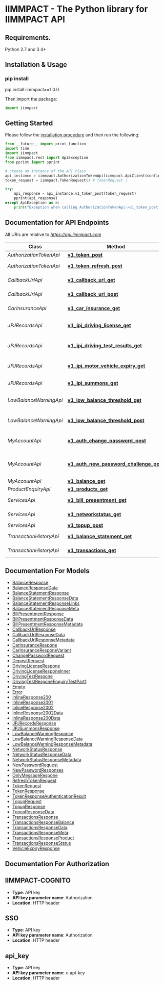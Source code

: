# IIMMPACT - The Python library for IIMMPACT API
 
## Requirements.

Python 2.7 and 3.4+

## Installation & Usage
### pip install


pip install iimmpact==1.0.0


Then import the package:
```python
import iimmpact 
```


## Getting Started

Please follow the [installation procedure](#installation--usage) and then run the following:

```python
from __future__ import print_function
import time
import iimmpact
from iimmpact.rest import ApiException
from pprint import pprint

# create an instance of the API class
api_instance = iimmpact.AuthorizationTokenApi(iimmpact.ApiClient(configuration))
token_request = iimmpact.TokenRequest() # TokenRequest | 

try:
    api_response = api_instance.v1_token_post(token_request)
    pprint(api_response)
except ApiException as e:
    print("Exception when calling AuthorizationTokenApi->v1_token_post: %s\n" % e)

```

## Documentation for API Endpoints

All URIs are relative to *https://api.iimmpact.com*

Class | Method | HTTP request | Description
------------ | ------------- | ------------- | -------------
*AuthorizationTokenApi* | [**v1_token_post**](docs/AuthorizationTokenApi.md#v1_token_post) | **POST** /v1/token | 
*AuthorizationTokenApi* | [**v1_token_refresh_post**](docs/AuthorizationTokenApi.md#v1_token_refresh_post) | **POST** /v1/token/refresh | 
*CallbackUrlApi* | [**v1_callback_url_get**](docs/CallbackUrlApi.md#v1_callback_url_get) | **GET** /v1/callback-url | 
*CallbackUrlApi* | [**v1_callback_url_post**](docs/CallbackUrlApi.md#v1_callback_url_post) | **POST** /v1/callback-url | 
*CarInsuranceApi* | [**v1_car_insurance_get**](docs/CarInsuranceApi.md#v1_car_insurance_get) | **GET** /v1/car-insurance | 
*JPJRecordsApi* | [**v1_jpj_driving_license_get**](docs/JPJRecordsApi.md#v1_jpj_driving_license_get) | **GET** /v1/jpj/driving-license | 
*JPJRecordsApi* | [**v1_jpj_driving_test_results_get**](docs/JPJRecordsApi.md#v1_jpj_driving_test_results_get) | **GET** /v1/jpj/driving-test-results | 
*JPJRecordsApi* | [**v1_jpj_motor_vehicle_expiry_get**](docs/JPJRecordsApi.md#v1_jpj_motor_vehicle_expiry_get) | **GET** /v1/jpj/motor-vehicle-expiry | 
*JPJRecordsApi* | [**v1_jpj_summons_get**](docs/JPJRecordsApi.md#v1_jpj_summons_get) | **GET** /v1/jpj/summons | 
*LowBalanceWarningApi* | [**v1_low_balance_threshold_get**](docs/LowBalanceWarningApi.md#v1_low_balance_threshold_get) | **GET** /v1/low-balance-threshold | 
*LowBalanceWarningApi* | [**v1_low_balance_threshold_post**](docs/LowBalanceWarningApi.md#v1_low_balance_threshold_post) | **POST** /v1/low-balance-threshold | 
*MyAccountApi* | [**v1_auth_change_password_post**](docs/MyAccountApi.md#v1_auth_change_password_post) | **POST** /v1/auth/change-password | 
*MyAccountApi* | [**v1_auth_new_password_challenge_post**](docs/MyAccountApi.md#v1_auth_new_password_challenge_post) | **POST** /v1/auth/new-password-challenge | 
*MyAccountApi* | [**v1_balance_get**](docs/MyAccountApi.md#v1_balance_get) | **GET** /v1/balance | 
*ProductEnquiryApi* | [**v1_products_get**](docs/ProductEnquiryApi.md#v1_products_get) | **GET** /v1/products | 
*ServicesApi* | [**v1_bill_presentment_get**](docs/ServicesApi.md#v1_bill_presentment_get) | **GET** /v1/bill-presentment | 
*ServicesApi* | [**v1_networkstatus_get**](docs/ServicesApi.md#v1_networkstatus_get) | **GET** /v1/networkstatus | 
*ServicesApi* | [**v1_topup_post**](docs/ServicesApi.md#v1_topup_post) | **POST** /v1/topup | 
*TransactionHistoryApi* | [**v1_balance_statement_get**](docs/TransactionHistoryApi.md#v1_balance_statement_get) | **GET** /v1/balance-statement | 
*TransactionHistoryApi* | [**v1_transactions_get**](docs/TransactionHistoryApi.md#v1_transactions_get) | **GET** /v1/transactions | 


## Documentation For Models

 - [BalanceResponse](docs/BalanceResponse.md)
 - [BalanceResponseData](docs/BalanceResponseData.md)
 - [BalanceStatementResponse](docs/BalanceStatementResponse.md)
 - [BalanceStatementResponseData](docs/BalanceStatementResponseData.md)
 - [BalanceStatementResponseLinks](docs/BalanceStatementResponseLinks.md)
 - [BalanceStatementResponseMeta](docs/BalanceStatementResponseMeta.md)
 - [BillPresentmentResponse](docs/BillPresentmentResponse.md)
 - [BillPresentmentResponseData](docs/BillPresentmentResponseData.md)
 - [BillPresentmentResponseMetadata](docs/BillPresentmentResponseMetadata.md)
 - [CallbackUrlResponse](docs/CallbackUrlResponse.md)
 - [CallbackUrlResponseData](docs/CallbackUrlResponseData.md)
 - [CallbackUrlResponseMetadata](docs/CallbackUrlResponseMetadata.md)
 - [CarInsuranceRespone](docs/CarInsuranceRespone.md)
 - [CarInsuranceResponeVariant](docs/CarInsuranceResponeVariant.md)
 - [ChangePasswordRequest](docs/ChangePasswordRequest.md)
 - [DepositRequest](docs/DepositRequest.md)
 - [DrivingLicenseRespone](docs/DrivingLicenseRespone.md)
 - [DrivingLicenseResponeInner](docs/DrivingLicenseResponeInner.md)
 - [DrivingTestRespone](docs/DrivingTestRespone.md)
 - [DrivingTestResponeEnquiryTestPart1](docs/DrivingTestResponeEnquiryTestPart1.md)
 - [Empty](docs/Empty.md)
 - [Error](docs/Error.md)
 - [InlineResponse200](docs/InlineResponse200.md)
 - [InlineResponse2001](docs/InlineResponse2001.md)
 - [InlineResponse2002](docs/InlineResponse2002.md)
 - [InlineResponse2002Data](docs/InlineResponse2002Data.md)
 - [InlineResponse200Data](docs/InlineResponse200Data.md)
 - [JPJRecordsResponse](docs/JPJRecordsResponse.md)
 - [JPJSummonsResponse](docs/JPJSummonsResponse.md)
 - [LowBalanceWarningResponse](docs/LowBalanceWarningResponse.md)
 - [LowBalanceWarningResponseData](docs/LowBalanceWarningResponseData.md)
 - [LowBalanceWarningResponseMetadata](docs/LowBalanceWarningResponseMetadata.md)
 - [NetworkStatusResponse](docs/NetworkStatusResponse.md)
 - [NetworkStatusResponseData](docs/NetworkStatusResponseData.md)
 - [NetworkStatusResponseMetadata](docs/NetworkStatusResponseMetadata.md)
 - [NewPasswordRequest](docs/NewPasswordRequest.md)
 - [NewPasswordResponses](docs/NewPasswordResponses.md)
 - [OnlyMessageRespone](docs/OnlyMessageRespone.md)
 - [RefreshTokenRequest](docs/RefreshTokenRequest.md)
 - [TokenRequest](docs/TokenRequest.md)
 - [TokenResponse](docs/TokenResponse.md)
 - [TokenResponseAuthenticationResult](docs/TokenResponseAuthenticationResult.md)
 - [TopupRequest](docs/TopupRequest.md)
 - [TopupResponse](docs/TopupResponse.md)
 - [TopupResponseData](docs/TopupResponseData.md)
 - [TransactionsResponse](docs/TransactionsResponse.md)
 - [TransactionsResponseBalance](docs/TransactionsResponseBalance.md)
 - [TransactionsResponseData](docs/TransactionsResponseData.md)
 - [TransactionsResponseMeta](docs/TransactionsResponseMeta.md)
 - [TransactionsResponseProduct](docs/TransactionsResponseProduct.md)
 - [TransactionsResponseStatus](docs/TransactionsResponseStatus.md)
 - [VehicleExpiryResponse](docs/VehicleExpiryResponse.md)


## Documentation For Authorization


## IIMMPACT-COGNITO

- **Type**: API key
- **API key parameter name**: Authorization
- **Location**: HTTP header

## SSO

- **Type**: API key
- **API key parameter name**: Authorization
- **Location**: HTTP header

## api_key

- **Type**: API key
- **API key parameter name**: x-api-key
- **Location**: HTTP header